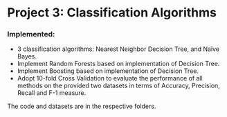 # Project 3: Classification Algorithms

### Implemented:
* 3 classification algorithms: Nearest Neighbor Decision Tree, and Naïve Bayes.
* Implement Random Forests based on implementation of Decision Tree.
* Implement Boosting based on implementation of Decision Tree.
* Adopt 10-fold Cross Validation to evaluate the performance of all methods on the provided two datasets in terms of Accuracy, Precision, Recall and F-1 measure.

The code and datasets are in the respective folders.